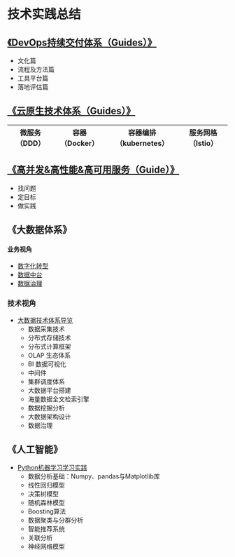 # 技术实践总结

## [《DevOps持续交付体系（Guides）》](DevOps持续交付体系/DevOps持续交付体系（Guides）.md)
* 文化篇
* 流程及方法篇
* 工具平台篇
* 落地评估篇


## [《云原生技术体系（Guides）》](云原生技术体系/云原生技术体系（Guides）.md)
| 微服务（DDD） |    容器（Docker）     |  容器编排（kubernetes）  |服务网格（Istio）  |
|--------|---------------|--------|--------|

## [《高并发&高性能&高可用服务（Guide）》](高并发&高性能&高可用服务/高并发&高性能&高可用服务（Guide）.md)
* 找问题
* 定目标
* 做实践

## 《大数据体系》
#### 业务视角
* [数字化转型](大数据体系/业务视角/数字化转型/数字化转型.md)
* [数据中台](大数据体系/业务视角/数据中台/数据中台.md)
* [数据治理](大数据体系/业务视角/数据治理/数据治理.md)
### 技术视角
* [大数据技术体系导览](大数据体系/技术视角/大数据技术体系导览.md)
    * 数据采集技术
    * 分布式存储技术
    * 分布式计算框架
    * OLAP 生态体系
    * BI 数据可视化
    * 中间件
    * 集群调度体系
    * 大数据平台搭建
    * 海量数据全文检索引擎
    * 数据挖掘分析
    * 大数据架构设计
    * 数据治理


## 《人工智能》
* [Python机器学习学习实践](人工智能技术/Python机器学习学习实践)
    * 数据分析基础：Numpy、pandas与Matplotlib库
    * 线性回归模型
    * 决策树模型
    * 随机森林模型
    * Boosting算法
    * 数据聚类与分群分析
    * 智能推荐系统
    * 关联分析
    * 神经网络模型

